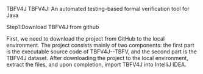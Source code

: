 TBFV4J
TBFV4J: An automated testing-based formal verification tool for
Java

Step1:Download TBFV4J from github

First, we need to download the project from GitHub to the local environment. The project consists mainly of two components: the first part is the executable source code of TBFV4J--TBFV, and the second part is the TBFV4J dataset. After downloading the project to the local environment, extract the files, and upon completion, import TBFV4J into IntelliJ IDEA.

